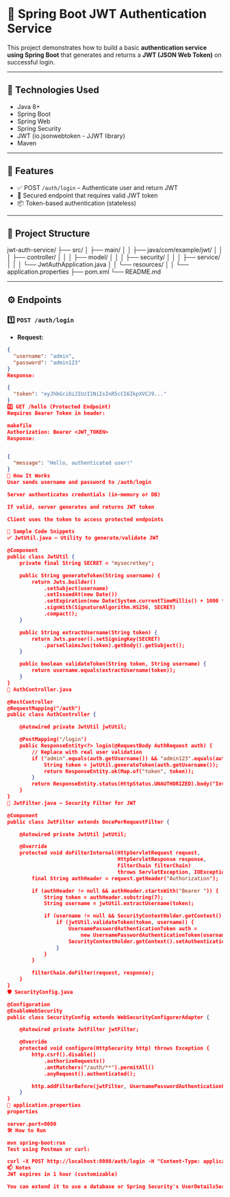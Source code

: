 # 🔐 Spring Boot JWT Authentication Service

This project demonstrates how to build a basic **authentication service using Spring Boot** that generates and returns a **JWT (JSON Web Token)** on successful login.

---

## 🧰 Technologies Used

- Java 8+
- Spring Boot
- Spring Web
- Spring Security
- JWT (io.jsonwebtoken - JJWT library)
- Maven

---

## 🎯 Features

- ✅ POST `/auth/login` – Authenticate user and return JWT
- 🔐 Secured endpoint that requires valid JWT token
- 📦 Token-based authentication (stateless)

---

## 📁 Project Structure

jwt-auth-service/
├── src/
│ ├── main/
│ │ ├── java/com/example/jwt/
│ │ │ ├── controller/
│ │ │ ├── model/
│ │ │ ├── security/
│ │ │ ├── service/
│ │ │ └── JwtAuthApplication.java
│ │ └── resources/
│ │ └── application.properties
├── pom.xml
└── README.md


---

## ⚙️ Endpoints

### 1️⃣ `POST /auth/login`

- **Request:**
```json
{
  "username": "admin",
  "password": "admin123"
}
Response:

{
  "token": "eyJhbGciOiJIUzI1NiIsInR5cCI6IkpXVCJ9..."
}
2️⃣ GET /hello (Protected Endpoint)
Requires Bearer Token in header:

makefile
Authorization: Bearer <JWT_TOKEN>
Response:


{
  "message": "Hello, authenticated user!"
}
🔐 How It Works
User sends username and password to /auth/login

Server authenticates credentials (in-memory or DB)

If valid, server generates and returns JWT token

Client uses the token to access protected endpoints

📄 Sample Code Snippets
✅ JwtUtil.java – Utility to generate/validate JWT

@Component
public class JwtUtil {
    private final String SECRET = "mysecretkey";

    public String generateToken(String username) {
        return Jwts.builder()
            .setSubject(username)
            .setIssuedAt(new Date())
            .setExpiration(new Date(System.currentTimeMillis() + 1000 * 60 * 60)) // 1 hour
            .signWith(SignatureAlgorithm.HS256, SECRET)
            .compact();
    }

    public String extractUsername(String token) {
        return Jwts.parser().setSigningKey(SECRET)
            .parseClaimsJws(token).getBody().getSubject();
    }

    public boolean validateToken(String token, String username) {
        return username.equals(extractUsername(token));
    }
}
🧑 AuthController.java

@RestController
@RequestMapping("/auth")
public class AuthController {

    @Autowired private JwtUtil jwtUtil;

    @PostMapping("/login")
    public ResponseEntity<?> login(@RequestBody AuthRequest auth) {
        // Replace with real user validation
        if ("admin".equals(auth.getUsername()) && "admin123".equals(auth.getPassword())) {
            String token = jwtUtil.generateToken(auth.getUsername());
            return ResponseEntity.ok(Map.of("token", token));
        }
        return ResponseEntity.status(HttpStatus.UNAUTHORIZED).body("Invalid credentials");
    }
}
🔐 JwtFilter.java – Security Filter for JWT

@Component
public class JwtFilter extends OncePerRequestFilter {

    @Autowired private JwtUtil jwtUtil;

    @Override
    protected void doFilterInternal(HttpServletRequest request,
                                    HttpServletResponse response,
                                    FilterChain filterChain)
                                    throws ServletException, IOException {
        final String authHeader = request.getHeader("Authorization");

        if (authHeader != null && authHeader.startsWith("Bearer ")) {
            String token = authHeader.substring(7);
            String username = jwtUtil.extractUsername(token);

            if (username != null && SecurityContextHolder.getContext().getAuthentication() == null) {
                if (jwtUtil.validateToken(token, username)) {
                    UsernamePasswordAuthenticationToken auth =
                        new UsernamePasswordAuthenticationToken(username, null, List.of());
                    SecurityContextHolder.getContext().setAuthentication(auth);
                }
            }
        }

        filterChain.doFilter(request, response);
    }
}
🛡️ SecurityConfig.java

@Configuration
@EnableWebSecurity
public class SecurityConfig extends WebSecurityConfigurerAdapter {

    @Autowired private JwtFilter jwtFilter;

    @Override
    protected void configure(HttpSecurity http) throws Exception {
        http.csrf().disable()
            .authorizeRequests()
            .antMatchers("/auth/**").permitAll()
            .anyRequest().authenticated();

        http.addFilterBefore(jwtFilter, UsernamePasswordAuthenticationFilter.class);
    }
}
🔧 application.properties
properties

server.port=8080
🛠️ How to Run

mvn spring-boot:run
Test using Postman or curl:

curl -X POST http://localhost:8080/auth/login -H "Content-Type: application/json" -d '{"username":"admin","password":"admin123"}'
📫 Notes
JWT expires in 1 hour (customizable)

You can extend it to use a database or Spring Security's UserDetailsService for real authentication


